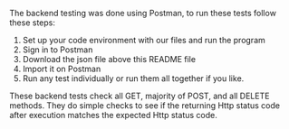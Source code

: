 The backend testing was done using Postman, to run these tests follow these steps:
1) Set up your code environment with our files and run the program
2) Sign in to Postman
3) Download the json file above this README file
4) Import it on Postman
5) Run any test individually or run them all together if you like.

These backend tests check all GET, majority of POST, and all DELETE methods. They do simple checks to see if the returning Http status code after execution matches the 
expected Http status code. 
